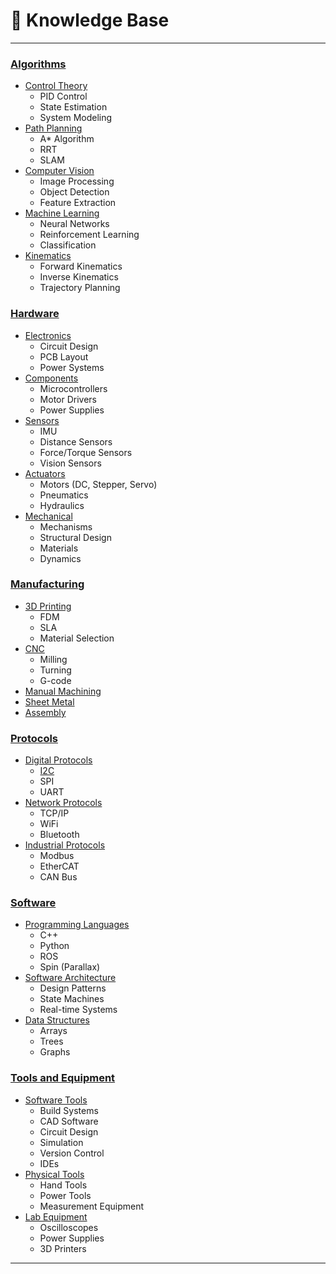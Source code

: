 # 🧠 Knowledge Base
---

### [Algorithms](https://github.com/Kinvert/Knowledge-Base/tree/master/Algorithms)
- [Control Theory](https://github.com/Kinvert/Knowledge-Base/tree/master/Algorithms/Control-Theory)
  - PID Control
  - State Estimation
  - System Modeling
- [Path Planning](https://github.com/Kinvert/Knowledge-Base/tree/master/Algorithms/Path-Planning)
  - A* Algorithm
  - RRT
  - SLAM
- [Computer Vision](https://github.com/Kinvert/Knowledge-Base/tree/master/Algorithms/Computer-Vision)
  - Image Processing
  - Object Detection
  - Feature Extraction
- [Machine Learning](https://github.com/Kinvert/Knowledge-Base/tree/master/Algorithms/Machine-Learning)
  - Neural Networks
  - Reinforcement Learning
  - Classification
- [Kinematics](https://github.com/Kinvert/Knowledge-Base/tree/master/Algorithms/Kinematics)
  - Forward Kinematics
  - Inverse Kinematics
  - Trajectory Planning

### [Hardware](https://github.com/Kinvert/Knowledge-Base/tree/master/Hardware)
- [Electronics](https://github.com/Kinvert/Knowledge-Base/tree/master/Hardware/Electronics)
  - Circuit Design
  - PCB Layout
  - Power Systems
- [Components](https://github.com/Kinvert/Knowledge-Base/tree/master/Hardware/Components)
  - Microcontrollers
  - Motor Drivers
  - Power Supplies
- [Sensors](https://github.com/Kinvert/Knowledge-Base/tree/master/Hardware/Sensors)
  - IMU
  - Distance Sensors
  - Force/Torque Sensors
  - Vision Sensors
- [Actuators](https://github.com/Kinvert/Knowledge-Base/tree/master/Hardware/Actuators)
  - Motors (DC, Stepper, Servo)
  - Pneumatics
  - Hydraulics
- [Mechanical](https://github.com/Kinvert/Knowledge-Base/tree/master/Hardware/Mechanical)
  - Mechanisms
  - Structural Design
  - Materials
  - Dynamics

### [Manufacturing](https://github.com/Kinvert/Knowledge-Base/tree/master/Manufacturing)
- [3D Printing](https://github.com/Kinvert/Knowledge-Base/tree/master/Manufacturing/3D-Printing)
  - FDM
  - SLA
  - Material Selection
- [CNC](https://github.com/Kinvert/Knowledge-Base/tree/master/Manufacturing/CNC)
  - Milling
  - Turning
  - G-code
- [Manual Machining](https://github.com/Kinvert/Knowledge-Base/tree/master/Manufacturing/Manual-Machining)
- [Sheet Metal](https://github.com/Kinvert/Knowledge-Base/tree/master/Manufacturing/Sheet-Metal)
- [Assembly](https://github.com/Kinvert/Knowledge-Base/tree/master/Manufacturing/Assembly)

### [Protocols](https://github.com/Kinvert/Knowledge-Base/tree/master/Protocols)
- [Digital Protocols](https://github.com/Kinvert/Knowledge-Base/tree/master/Protocols/Digital-Protocols)
  - [I2C](https://github.com/Kinvert/Knowledge-Base/tree/master/Protocols/Digital-Protocols/I2C)
  - SPI
  - UART
- [Network Protocols](https://github.com/Kinvert/Knowledge-Base/tree/master/Protocols/Network-Protocols)
  - TCP/IP
  - WiFi
  - Bluetooth
- [Industrial Protocols](https://github.com/Kinvert/Knowledge-Base/tree/master/Protocols/Industrial-Protocols)
  - Modbus
  - EtherCAT
  - CAN Bus

### [Software](https://github.com/Kinvert/Knowledge-Base/tree/master/Software)
- [Programming Languages](https://github.com/Kinvert/Knowledge-Base/tree/master/Software/Programming-Languages)
  - C++
  - Python
  - ROS
  - Spin (Parallax)
- [Software Architecture](https://github.com/Kinvert/Knowledge-Base/tree/master/Software/Software-Architecture)
  - Design Patterns
  - State Machines
  - Real-time Systems
- [Data Structures](https://github.com/Kinvert/Knowledge-Base/tree/master/Software/Data-Structures)
  - Arrays
  - Trees
  - Graphs

### [Tools and Equipment](https://github.com/Kinvert/Knowledge-Base/tree/master/Tools-and-Equipment)
- [Software Tools](https://github.com/Kinvert/Knowledge-Base/tree/master/Tools-and-Equipment/Software-Tools)
  - Build Systems
  - CAD Software
  - Circuit Design
  - Simulation
  - Version Control
  - IDEs
- [Physical Tools](https://github.com/Kinvert/Knowledge-Base/tree/master/Tools-and-Equipment/Physical-Tools)
  - Hand Tools
  - Power Tools
  - Measurement Equipment
- [Lab Equipment](https://github.com/Kinvert/Knowledge-Base/tree/master/Tools-and-Equipment/Lab-Equipment)
  - Oscilloscopes
  - Power Supplies
  - 3D Printers

---